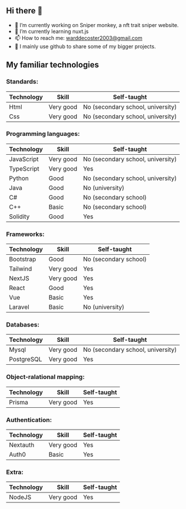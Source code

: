 ## Hi there 👋

- 🔭 I’m currently working on Sniper monkey, a nft trait sniper website.
- 🌱 I’m currently learning nuxt.js
- 📫 How to reach me: warddecoster2003@gmail.com
- 🤝 I mainly use github to share some of my bigger projects.

## My familiar technologies
### Standards:
| Technology  | Skill | Self-taught |
| ------------- | ------------- | ------------- |
| Html  | Very good  |  No (secondary school, university)  |
| Css  | Very good  | No (secondary school, university)  |

### Programming languages:
| Technology  | Skill | Self-taught |
| ------------- | ------------- | ------------- |
| JavaScript  | Very good  |   No (secondary school, university)  |
| TypeScript  | Very good  | Yes |
| Python  | Good  | No (secondary school, university)  |
| Java  | Good  |  No (university)  |
| C#  | Good  |  No (secondary school)  |
| C++  | Basic  |  No (secondary school)  |
| Solidity | Good  | Yes |

### Frameworks:
| Technology  | Skill | Self-taught |
| ------------- | ------------- | ------------- |
| Bootstrap  | Good  |  No (secondary school)  |
| Tailwind  | Very good  | Yes |
| NextJS  | Very good  | Yes |
| React  | Good  | Yes |
| Vue  | Basic  | Yes |
| Laravel  | Basic  |  No (university)  |

### Databases: 
| Technology  | Skill | Self-taught |
| ------------- | ------------- | ------------- |
| Mysql  | Very good  |  No (secondary school, university)  |
| PostgreSQL  | Very good  | Yes |

### Object-ralational mapping:
| Technology  | Skill | Self-taught |
| ------------- | ------------- | ------------- |
| Prisma  | Very good  | Yes |

### Authentication:
| Technology  | Skill | Self-taught |
| ------------- | ------------- | ------------- |
| Nextauth  | Very good  | Yes |
| Auth0  | Basic  | Yes |

### Extra:
| Technology  | Skill | Self-taught |
| ------------- | ------------- | ------------- |
| NodeJS  | Very good  | Yes |
